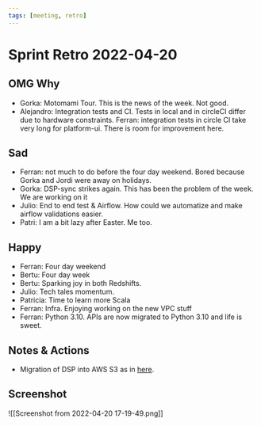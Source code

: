 ```yaml
---
tags: [meeting, retro]
---
```


# Sprint Retro 2022-04-20

## OMG Why
- Gorka: Motomami Tour. This is the news of the week. Not good.
- Alejandro: Integration tests and CI. Tests in local and in circleCI differ due to hardware constraints.
  Ferran: integration tests in circle CI take very long for platform-ui.
  There is room for improvement here.
  

## Sad
- Ferran: not much to do before the four day weekend. Bored because Gorka and Jordi were away on holidays.
- Gorka: DSP-sync strikes again. This has been the problem of the week. We are working on it
- Julio: End to end test & Airflow. How could we automatize and make airflow validations easier.
- Patri: I am a bit lazy after Easter. Me too.
## Happy
- Ferran: Four day weekend
- Bertu: Four day week
- Bertu: Sparking joy in both Redshifts.
- Julio: Tech tales momentum.
- Patricia: Time to learn more Scala
- Ferran: Infra. Enjoying working on the new VPC stuff
- Ferran: Python 3.10. APIs are now migrated to Python 3.10 and life is sweet.

## Notes & Actions
- Migration of DSP into AWS S3 as in [here](https://docs.xandr.com/bundle/xandr-api/page/passive-segment-upload-using-aws-s3.html).

## Screenshot

![[Screenshot from 2022-04-20 17-19-49.png]]